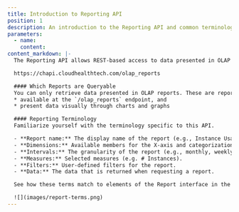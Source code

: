 ```yaml
---
title: Introduction to Reporting API
position: 1
description: An introduction to the Reporting API and common terminology.
parameters:
  - name:
    content:
content_markdown: |-
  The Reporting API allows REST-based access to data presented in OLAP CloudHealth Reports through this endpoint.

  https://chapi.cloudhealthtech.com/olap_reports

  #### Which Reports are Queryable
  You can only retrieve data presented in OLAP reports. These are reports that are:
  * available at the `/olap_reports` endpoint, and
  * present data visually through charts and graphs

  #### Reporting Terminology
  Familiarize yourself with the terminology specific to this API.

  - **Report name:** The display name of the report (e.g., Instance Usage).
  - **Dimensions:** Available members for the X-axis and categorization (e.g. by Days categorized by Reservation Type).
  - **Intervals:** The granularity of the report (e.g., monthly, weekly, or hourly).
  - **Measures:** Selected measures (e.g. # Instances).
  - **Filters:** User-defined filters for the report.
  - **Data:** The data that is returned when requesting a report.

  See how these terms match to elements of the Report interface in the CloudHealth Platform.

  ![](images/report-terms.png)
---
```


